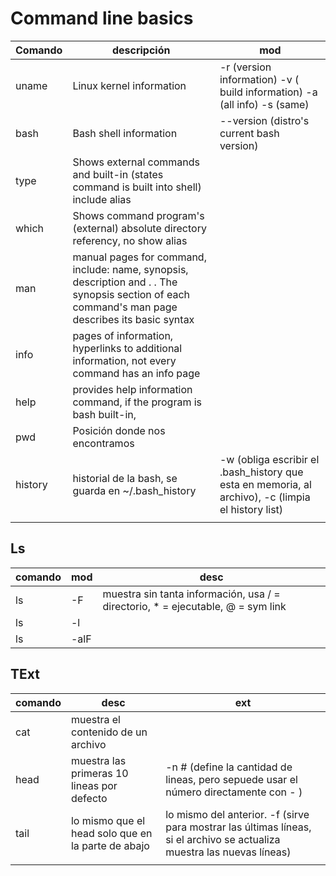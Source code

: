 

# Command line basics

| Comando | descripción                                                                                                                                        | mod                                                                                                |
| ------- | -------------------------------------------------------------------------------------------------------------------------------------------------- | -------------------------------------------------------------------------------------------------- |
| uname   | Linux kernel information                                                                                                                           | -r (version information) -v ( build information) -a (all info) -s (same)                           |
| bash    | Bash shell information                                                                                                                             | --version (distro's current bash version)                                                          |
| type    | Shows external commands and built-in (states command is built into shell) include alias                                                            |                                                                                                    |
| which   | Shows command program's (external) absolute directory referency, no show alias                                                                     |                                                                                                    |
| man     | manual pages for command, include: name, synopsis, description and . .  The synopsis section of each command's man page describes its basic syntax |                                                                                                    |
| info    | pages of information, hyperlinks to additional information, not every command has an info page                                                     |                                                                                                    |
| help    | provides help information command, if the program is bash built-in,                                                                                                    |                                                                                                    |
| pwd     | Posición donde nos encontramos                                                                                                                     |                                                                                                    |
| history | historial de la bash, se guarda en ~/.bash_history                                                                                                 | -w (obliga escribir el .bash_history que esta en memoria, al archivo), -c (limpia el history list) |
|         |                                                                                                                                                    |                                                                                                    |


## Ls

| comando | mod  | desc                                                                            |
| ------- | ---- | ------------------------------------------------------------------------------- |
| ls      | -F   | muestra sin tanta información, usa / = directorio, * = ejecutable, @ = sym link |
| ls      | -l   |                                                                                 |
| ls      | -alF |                                                                                 |




## TExt

| comando | desc                                               | ext                                                                                                                     |
| ------- | -------------------------------------------------- | ----------------------------------------------------------------------------------------------------------------------- |
| cat     | muestra el contenido de un archivo                 |                                                                                                                         |
| head    | muestra las primeras 10 lineas por defecto         | -n # (define la cantidad de lineas, pero sepuede usar el número directamente con - )                                    |
| tail    | lo mismo que el head solo que en la parte de abajo | lo mismo del anterior. -f (sirve para mostrar las últimas líneas, si el archivo se actualiza muestra las nuevas líneas) |
|         |                                                    |                                                                                                                         |

